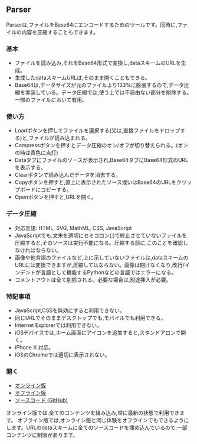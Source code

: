 ## Parser

Parserは,ファイルをBase64にエンコードするためのツールです。同時に,ファイルの内容を圧縮することもできます。

### 基本
- ファイルを読み込み,それをBase64形式で変換し,dataスキームのURLを生成。
- 生成したdataスキームURLは,そのまま開くこともできる。
- Base64は,データサイズが元のファイルより133%に膨張するので,データ圧縮を実装している。データ圧縮では,使う上では不自由ない部分を削除する。一部のファイルにおいて有用。

### 使い方
- Loadボタンを押してファイルを選択する(又は,直接ファイルをドロップする)と,ファイルが読み込まれる。
- Compressボタンを押すとデータ圧縮のオン/オフが切り替えられる。(オンの時は青色に点灯)
- Dataタブにファイルのソースが表示され,Base64タブにBase64形式のURLを表示する。
- Clearボタンで読み込んだデータを消去する。
- Copyボタンを押すと,直上に表示されたソース或いはBase64のURLをクリップボードにコピーする。
- Openボタンを押すと,URLを開く。

### データ圧縮
- 対応言語: HTML, SVG, MathML, CSS, JavaScript
- JavaScriptでも,文末を適切にセミコロン(;)で終止させていないファイルを圧縮すると,そのソースは実行不能になる。圧縮する前に,このことを確認しなければならない。
- 画像や他言語のファイルなど,上に示していないファイルは,dataスキームのURLには変換できますが,圧縮してはならない。画像は開けなくなり,改行/インデントが言語として機能するPythonなどの言語ではエラーになる。
- コメントアウトは全て削除される。必要な場合は,別途挿入が必要。

### 特記事項
- JavaScript,CSSを無効にすると利用できない。
- 同じURLでそのままデスクトップでも,モバイルでも利用できる。
- Internet Explorerでは利用できない。
- iOSデバイスでは,ホーム画面にアイコンを追加すると,スタンドアロンで開く。
- iPhone X 対応。
- iOSのChromeでは適切に表示されない。

### 開く
- [オンライン版](https://akimikimikimikimikimikimika.github.io/Parser/Parser.html "Triangleオンライン版")
- [オフライン版](https://akimikimikimikimikimikimika.github.io/Parser/offline.html "Triangleオフライン版")
- [ソースコード (GitHub)](https://github.com/akimikimikimikimikimikimika/Parser/ "ソースコード")

オンライン版では,全てのコンテンツを組み込み,常に最新の状態で利用できます。
オフライン版では,オンライン版と同じ体験をオフラインでもできるようにします。URLのdataスキームに全てのソースコードを埋め込んでいるので,一部コンテンツに制限があります。
